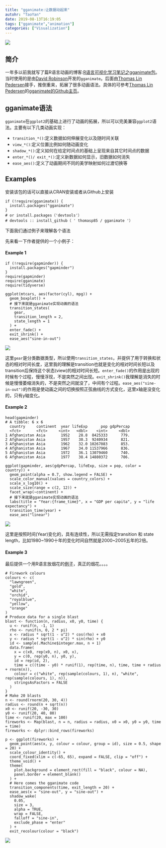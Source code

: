 ```yaml
---
title: "gganimate:让数据动起来"
autohr: "TaoYan"
date: 2019-08-13T16:19:05
tags: ["gganimate","animation"]
categories: ["Visualization"]
---
```


![](https://cdn.jsdelivr.net/gh/YTLogos/pic_link@master/img/firework.gif)

## 简介

一年多以前我就写了篇R语言动画的博客:[R语言可视化学习笔记之gganimate包](https://taoyan.netlify.com/post/2018-02-06.r%E8%AF%AD%E8%A8%80%E5%8F%AF%E8%A7%86%E5%8C%96%E5%AD%A6%E4%B9%A0%E7%AC%94%E8%AE%B0%E4%B9%8Bgganimate%E5%8C%85/)。当时使用的是由[David Robinson](https://github.com/dgrtwo)开发的`gganimate`。后面由[Thomas Lin Pedersen](https://github.com/thomasp85)接手，推倒重来，拓展了很多动画语法。具体的可参考[Thomas Lin Pedersen](https://github.com/thomasp85)的[gganimate的Github主页](https://github.com/thomasp85/gganimate)。

<!--more-->

## gganimate语法
`gganimate`在`ggplot2`的基础上进行了动画的拓展，所以可以完美兼容`ggplot2`语法。主要有以下几类动画实现：

* `transition_*()`:定义数据如何伸展变化以及随时间关联
* `view_*()`:定义位置比例如何随动画变化
* `shadow_*()`:定义如何在给定时间点的基础上呈现来自其它时间点的数据
* `enter_*()/ exit_*()`:定义新数据如何显示，旧数据如何消失
* `ease_aes()`:定义了动画期间不同的美学映射如何过渡切换等

## Examples

安装该包的话可以直接从CRAN安装或者从Github上安装
```
if (!require(gganimate)) {
  install.packages("gganimate")
}
# or install.packages（'devtools'）
# devtools :: install_github（ ' thomasp85 / gganimate '）
```

下面我们通过例子来理解各个语法

先来看一下作者提供的一个小例子：

#### Example 1

```
if (!require(gapminder)) {
  install.packages("gapminder")
}
require(gapminder)
require(gganimate)
require(tidyverse)

ggplot(mtcars, aes(factor(cyl), mpg)) +
  geom_boxplot() +
  # 接下来就是gganimate实现动画的语法
  transition_states(
    gear,
    transition_length = 2,
    state_length = 1
  ) +
  enter_fade() +
  exit_shrink() +
  ease_aes("sine-in-out")
```

![](https://cdn.jsdelivr.net/gh/YTLogos/pic_link@master/img/1.gif)

这里`gear`是分类数据类型，所以使用`transition_states`，并提供了用于转换和状态的相对时间长度，这里我的理解是transition也就是变化的相对时间长短以及transition后保持这个状态(view)的相对时间长短。`enter_fade()`的作用是出现的时候有个过程，慢慢浮现，不是突然之间出现。`exit_shrink()`我理解是消失的时候是慢慢萎缩消失的，不是突然之间就没了，中间有个过程。`ease_aes("sine-in-out")`的作用是使动画之间的切换按照正弦曲线的方式变化，这里x轴是没变化的，只有y轴变化。


#### Example 2

```
head(gapminder)
# A tibble: 6 x 6
  country     continent  year lifeExp      pop gdpPercap
  <fct>       <fct>     <int>   <dbl>    <int>     <dbl>
1 Afghanistan Asia       1952    28.8  8425333      779.
2 Afghanistan Asia       1957    30.3  9240934      821.
3 Afghanistan Asia       1962    32.0 10267083      853.
4 Afghanistan Asia       1967    34.0 11537966      836.
5 Afghanistan Asia       1972    36.1 13079460      740.
6 Afghanistan Asia       1977    38.4 14880372      786.
```

```
ggplot(gapminder, aes(gdpPercap, lifeExp, size = pop, color = country)) +
  geom_point(alpha = 0.7, show.legend = FALSE) +
  scale_color_manual(values = country_colors) +
  scale_x_log10() +
  scale_size(range = c(2, 12)) +
  facet_wrap(~continent) +
  # 接下来就是gganimate实现动画的语法
  labs(title = "Year:{frame_time}", x = "GDP per capita", y = "life expectancy") +
  transition_time(year) +
  ease_aes("linear")
```

![](https://cdn.jsdelivr.net/gh/YTLogos/pic_link@master/img/2.gif)

这里是按照时间(Year)变化的，具有连续性，所以无需指定transition 和 state length，比如1980~1990十年的变化时间自然就是2000~2005五年的2倍。

#### Example 3

最后提供一个用R语言放烟花的[例子](https://www.data-imaginist.com/2019/gganimate-has-transitioned-to-a-state-of-release/)，真正的烟花。。。。

```
# Firework colours
colours <- c(
  "lawngreen",
  "gold",
  "white",
  "orchid",
  "royalblue",
  "yellow",
  "orange"
)
# Produce data for a single blast
blast <- function(n, radius, x0, y0, time) {
  u <- runif(n, -1, 1)
  rho <- runif(n, 0, 2 * pi)
  x <- radius * sqrt(1 - u^2) * cos(rho) + x0
  y <- radius * sqrt(1 - u^2) * sin(rho) + y0
  id <- sample(.Machine$integer.max, n + 1)
  data.frame(
    x = c(x0, rep(x0, n), x0, x),
    y = c(0, rep(y0, n), y0, y),
    id = rep(id, 2),
    time = c((time - y0) * runif(1), rep(time, n), time, time + radius + rnorm(n)),
    colour = c("white", rep(sample(colours, 1), n), "white", rep(sample(colours, 1), n)),
    stringsAsFactors = FALSE
  )
}
# Make 20 blasts
n <- round(rnorm(20, 30, 4))
radius <- round(n + sqrt(n))
x0 <- runif(20, -30, 30)
y0 <- runif(20, 40, 80)
time <- runif(20, max = 100)
fireworks <- Map(blast, n = n, radius = radius, x0 = x0, y0 = y0, time = time)
fireworks <- dplyr::bind_rows(fireworks)

p <- ggplot(fireworks) +
  geom_point(aes(x, y, colour = colour, group = id), size = 0.5, shape = 20) +
  scale_colour_identity() +
  coord_fixed(xlim = c(-65, 65), expand = FALSE, clip = "off") +
  theme_void() +
  theme(
    plot.background = element_rect(fill = "black", colour = NA),
    panel.border = element_blank()
  ) +
  # Here comes the gganimate code
  transition_components(time, exit_length = 20) +
  ease_aes(x = "sine-out", y = "sine-out") +
  shadow_wake(
    0.05,
    size = 3,
    alpha = TRUE,
    wrap = FALSE,
    falloff = "sine-in",
    exclude_phase = "enter"
  ) +
  exit_recolour(colour = "black")
```

![](https://cdn.jsdelivr.net/gh/YTLogos/pic_link@master/img/firework.gif)

